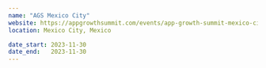 ```yaml
---
name: "AGS Mexico City"
website: https://appgrowthsummit.com/events/app-growth-summit-mexico-city-2023/
location: Mexico City, Mexico

date_start: 2023-11-30
date_end:   2023-11-30
---
```

